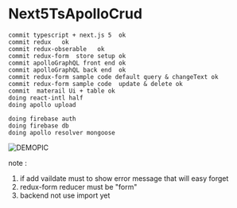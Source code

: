 # Next5TsApolloCrud

```
commit typescript + next.js 5  ok
commit redux   ok
commit redux-obserable   ok
commit redux-form  store setup ok
commit apolloGraphQL front end ok
commit apolloGraphQL back end  ok
commit redux-form sample code default query & changeText ok
commit redux-form sample code  update & delete ok
commit  materail Ui + table ok
doing react-intl half
doing apollo upload 

doing firebase auth
doing firebase db
doing apollo resolver mongoose

```


![DEMOPIC](https://giphy.com/gifs/YlJjfdkpDJuZaQc6l1)

note : 
1. if add vaildate must to show error message that will easy forget 
2. redux-form reducer must be "form" 
3. backend  not  use import yet